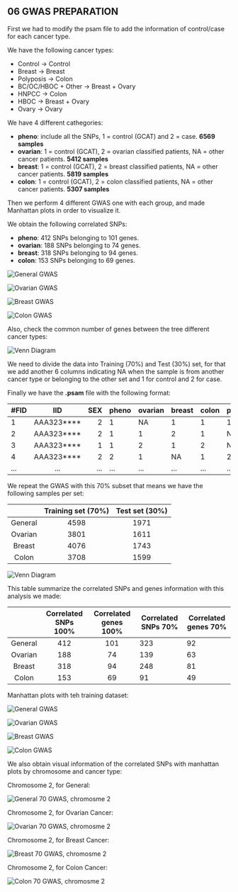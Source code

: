 
## 06 GWAS PREPARATION                                                               

First we had to modify the psam file to add the information of control/case for each cancer type. 

We have the following cancer types:

- Control                -> Control 
- Breast                 -> Breast
- Polyposis              -> Colon
- BC/OC/HBOC + Other     -> Breast + Ovary 
- HNPCC                  -> Colon
- HBOC                   -> Breast + Ovary
- Ovary                  -> Ovary

We have 4 different cathegories:
- **pheno**: include all the SNPs, 1 = control (GCAT) and 2 = case. **6569 samples**
- **ovarian**: 1 = control (GCAT), 2 = ovarian classified patients, NA = other cancer patients. **5412 samples**
- **breast**: 1 = control (GCAT), 2 = breast classified patients, NA = other cancer patients. **5819 samples**
- **colon**: 1 = control (GCAT), 2 = colon classified patients, NA = other cancer patients. **5307 samples**

Then we perform 4 different GWAS one with each group, and made Manhattan plots in order to visualize it. 

We obtain the following correlated SNPs:
- **pheno**: 412 SNPs belonging to 101 genes. 
- **ovarian**: 188 SNPs belonging to 74 genes.
- **breast**: 318 SNPs belonging to 94 genes.
- **colon**: 153 SNPs belonging to 69 genes. 

![General GWAS](graphs/general.png)

![Ovarian GWAS](graphs/general_ovarian.png)

![Breast GWAS](graphs/general_breast.png)

![Colon GWAS](graphs/general_colon.png)

Also, check the common number of genes between the tree different cancer types:

![Venn Diagram](graphs/VennDiagram.png)

We need to divide the data into Training (70%) and Test (30%) set, for that we add another 6 columns indicating NA when the sample is from another cancer type or belonging to the other set and 1 for control and 2 for case. 

Finally we have the **.psam** file with the following format:

| #FID |     IID    | SEX | pheno | ovarian | breast | colon | pheno_70 | pheno_30 | ovarian_70 | ovarian_30 | breast_70 | breast_30 | colon_70 | colon_30 |
|------|:----------:|----:|-------|---------|--------|-------|----------|----------|------------|------------|-----------|-----------|----------|----------|
| 1    | AAA323**** |   2 | 1     | NA      | 1      | 1     | 1        | NA       | 1          | NA         | NA        | 2         | 1        | 1        |
| 2    | AAA323**** |   2 | 1     | 1       | 2      | 1     | NA       | 1        | NA         | NA         | 1         | NA        | NA       | NA       |
| 3    | AAA323**** |   1 | 1     | 2       | 1      | 2     | NA       | 1        | 2          | NA         | 2         | NA        | 1        | NA       |
| 4    | AAA323**** | 2   | 2     | 1       | NA     | 1     | 2        | NA       | 1          | 1          | 2         | 2         | 2        | NA       |
| ...  | ...        | ... | ...   | ...     | ...    | ...   | ...      | ...      | ...        | ...        | ...       | ...       | ...      | ...      |

We repeat the GWAS with this 70% subset that means we have the following samples per set:

|         | Training set (70%) | Test set (30%) |
|:-------:|:------------------:|:--------------:|
| General |        4598        |      1971      |
| Ovarian |        3801        |      1611      |
|  Breast |        4076        |      1743      |
|  Colon  |        3708        |      1599      |

![Venn Diagram](graphs/70_VennDiagram.png)


This table summarize the correlated SNPs and genes information with this analysis we made:

|         | Correlated SNPs 100% | Correlated genes 100% | Correlated SNPs 70% | Correlated genes 70% |
|:-------:|:--------------------:|:---------------------:|---------------------|----------------------|
| General |          412         |          101          | 323                 | 92                   |
| Ovarian |          188         |           74          | 139                 | 63                   |
|  Breast |          318         |           94          | 248                 | 81                   |
|  Colon  |          153         |           69          | 91                  | 49                   |

Manhattan plots with teh training dataset:

![General GWAS](graphs/70_general.png)

![Ovarian GWAS](graphs/70_general_ovarian.png)

![Breast GWAS](graphs/70_general_breast.png)

![Colon GWAS](graphs/70_general_colon.png)

We also obtain visual information of the correlated SNPs with manhattan plots by chromosome and cancer type:

Chromosome 2, for General:

![General 70 GWAS, chromosme 2](graphs/70_Chr2_manhattan.png)

Chromosome 2, for Ovarian Cancer:

![Ovarian 70 GWAS, chromosme 2](graphs/70_Chr2_manhattan_ovarian.png)

Chromosome 2, for Breast Cancer:

![Breast 70 GWAS, chromosme 2](graphs/70_Chr2_manhattan_breast.png)

Chromosome 2, for Colon Cancer:

![Colon 70 GWAS, chromosme 2](graphs/70_Chr2_manhattan_colon.png)











